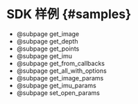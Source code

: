 # SDK 样例 {#samples}

* @subpage get_image
* @subpage get_depth
* @subpage get_points
* @subpage get_imu
* @subpage get_from_callbacks
* @subpage get_all_with_options
* @subpage get_image_params
* @subpage get_imu_params
* @subpage set_open_params
